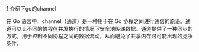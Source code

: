 1.介绍下go的channel

在 Go 语言中，channel（通道）是一种用于在 Go 协程之间进行通信的原语。通道可以让不同的协程在并发执行的情况下安全地传递数据。通道提供了一种同步的方式，用于控制不同协程之间的数据流动，从而避免了共享内存时可能出现的竞争条件。